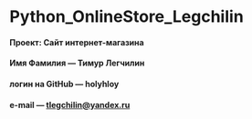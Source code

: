 # Python_OnlineStore_Legchilin
#### Проект: Сайт интернет-магазина
#### Имя Фамилия — Тимур Легчилин
#### логин на GitHub — holyhloy
#### e-mail — tlegchilin@yandex.ru

